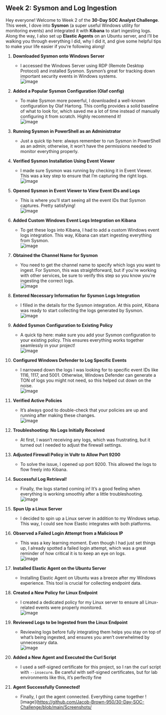 ## Week 2: Sysmon and Log Ingestion

Hey everyone! Welcome to Week 2 of the **30-Day SOC Analyst Challenge**. This week, I dove into **Sysmon** (a super useful Windows utility for monitoring events) and integrated it with **Kibana** to start ingesting logs. Along the way, I also set up **Elastic Agents** on an Ubuntu server, and I’ll be walking you through everything I did, why I did it, and give some helpful tips to make your life easier if you’re following along!

1. **Downloaded Sysmon onto Windows Server**  
   - I accessed the Windows Server using RDP (Remote Desktop Protocol) and installed Sysmon. Sysmon’s great for tracking down important security events in Windows systems.  
   ![image](https://github.com/Jacob-Brown-950/30-Day-SOC-Challenge/blob/main/Screenshots/Step%2022%20Downloaded%20Sysmon%20via%20RDP%20Connection.PNG)

2. **Added a Popular Sysmon Configuration (Olaf config)**  
   - To make Sysmon more powerful, I downloaded a well-known configuration by Olaf Hartong. This config provides a solid baseline of what to look for, which saved me a lot of time instead of manually configuring it from scratch. Highly recommend it!  
   ![image](https://github.com/Jacob-Brown-950/30-Day-SOC-Challenge/blob/main/Screenshots/Step%2023%20Popular%20config%20for%20sysmon%2C%20download%20this%20file%20to%20the%20sysmon%20folder!.PNG)

3. **Running Sysmon in PowerShell as an Administrator**  
   - Just a quick tip here: always remember to run Sysmon in PowerShell as an admin; otherwise, it won’t have the permissions needed to monitor everything properly.

4. **Verified Sysmon Installation Using Event Viewer**  
   - I made sure Sysmon was running by checking it in Event Viewer. This was a key step to ensure that I’m capturing the right logs.  
   ![image](https://github.com/Jacob-Brown-950/30-Day-SOC-Challenge/blob/main/Screenshots/Step%2024%20Successful%20Sysmon%20and%20install%20and%20seeing%20it%20in%20real%20time%20become%20a%20process.PNG)

5. **Opened Sysmon in Event Viewer to View Event IDs and Logs**  
   - This is where you’ll start seeing all the event IDs that Sysmon captures. Pretty satisfying!  
   ![image](https://github.com/Jacob-Brown-950/30-Day-SOC-Challenge/blob/main/Screenshots/Step%2025%20Just%20seeing%20the%20event%20IDs%20being%20generated%20by%20sysmon.PNG)

6. **Added Custom Windows Event Logs Integration on Kibana**  
   - To get these logs into Kibana, I had to add a custom Windows event logs integration. This way, Kibana can start ingesting everything from Sysmon.  
   ![image](https://github.com/Jacob-Brown-950/30-Day-SOC-Challenge/blob/main/Screenshots/Step%2025%20On%20kibana%2C%20go%20add%20the%20custom%20windows%20event%20logs%20integrations%20so%20we%20can%20ingest%20sysmon.PNG)

7. **Obtained the Channel Name for Sysmon**  
   - You need to get the channel name to specify which logs you want to ingest. For Sysmon, this was straightforward, but if you're working with other services, be sure to verify this step so you know you're ingesting the correct logs.  
   ![image](https://github.com/Jacob-Brown-950/30-Day-SOC-Challenge/blob/main/Screenshots/Step%2026%20Get%20your%20channel%20name%20so%20you%20can%20fill%20in%20info%20when%20adding%20custom%20windows%20event%20logs.PNG)

8. **Entered Necessary Information for Sysmon Logs Integration**  
   - I filled in the details for the Sysmon integration. At this point, Kibana was ready to start collecting the logs generated by Sysmon.  
   ![image](https://github.com/Jacob-Brown-950/30-Day-SOC-Challenge/blob/main/Screenshots/Step%2027%20Enter%20info%20for%20sysmon%20event%20log%20integration.PNG)

9. **Added Sysmon Configuration to Existing Policy**  
   - A quick tip here: make sure you add your Sysmon configuration to your existing policy. This ensures everything works together seamlessly in your project!  
   ![image](https://github.com/Jacob-Brown-950/30-Day-SOC-Challenge/blob/main/Screenshots/Step%2028%20add%20to%20your%20existing%20policy%20for%20the%20project.PNG)

10. **Configured Windows Defender to Log Specific Events**  
    - I narrowed down the logs I was looking for to specific event IDs like 1116, 1117, and 5001. Otherwise, Windows Defender can generate a TON of logs you might not need, so this helped cut down on the noise.  
    ![image](https://github.com/Jacob-Brown-950/30-Day-SOC-Challenge/blob/main/Screenshots/Step%2029%20same%20process%20as%20sysmon%20for%20defender%2C%20but%20add%20specific%20event%20IDs%20you%20find%20important%20on%20the%20documentation.PNG)

11. **Verified Active Policies**  
    - It’s always good to double-check that your policies are up and running after making these changes.  
    ![image](https://github.com/Jacob-Brown-950/30-Day-SOC-Challenge/blob/main/Screenshots/Step%2030%20Verify%20policies%20are%20now%20up%20and%20running.PNG)

12. **Troubleshooting: No Logs Initially Received**  
    - At first, I wasn’t receiving any logs, which was frustrating, but it turned out I needed to adjust the firewall settings.

13. **Adjusted Firewall Policy in Vultr to Allow Port 9200**  
    - To solve the issue, I opened up port 9200. This allowed the logs to flow freely into Kibana.

14. **Successful Log Retrieval!**  
    - Finally, the logs started coming in! It’s a good feeling when everything is working smoothly after a little troubleshooting.  
    ![image](https://github.com/Jacob-Brown-950/30-Day-SOC-Challenge/blob/main/Screenshots/Step%2031%20We%20got%20logs!.PNG)

15. **Spun Up a Linux Server**  
    - I decided to spin up a Linux server in addition to my Windows setup. This way, I could see how Elastic integrates with both platforms.

16. **Observed a Failed Login Attempt from a Malicious IP**  
    - This was a key learning moment. Even though I had just set things up, I already spotted a failed login attempt, which was a great reminder of how critical it is to keep an eye on logs.  
    ![image](https://github.com/Jacob-Brown-950/30-Day-SOC-Challenge/blob/main/Screenshots/Step%2032%20looking%20at%20failed%20logon%20attempts%20already.PNG)

17. **Installed Elastic Agent on the Ubuntu Server**  
    - Installing Elastic Agent on Ubuntu was a breeze after my Windows experience. This tool is crucial for collecting endpoint data.

18. **Created a New Policy for Linux Endpoint**  
    - I created a dedicated policy for my Linux server to ensure all Linux-related events were properly monitored.  
    ![image](https://github.com/Jacob-Brown-950/30-Day-SOC-Challenge/blob/main/Screenshots/Step%2033%20We%20are%20going%20to%20create%20a%20new%20agent%20policy.PNG)

19. **Reviewed Logs to be Ingested from the Linux Endpoint**  
    - Reviewing logs before fully integrating them helps you stay on top of what’s being ingested, and ensures you aren’t overwhelmed by unnecessary data.  
    ![image](https://github.com/Jacob-Brown-950/30-Day-SOC-Challenge/blob/main/Screenshots/Step%2034%20We%20can%20see%20here%20what%20logs%20we%20are%20ingesting%20for%20linux%20endpoints.PNG)

20. **Added a New Agent and Executed the Curl Script**  
    - I used a self-signed certificate for this project, so I ran the curl script with `--insecure`. Be careful with self-signed certificates, but for lab environments like this, it’s perfectly fine

21. **Agent Successfully Connected!**  
    - Finally, I got the agent connected. Everything came together 
    ![image](https://github.com/Jacob-Brown-950/30-Day-SOC-Challenge/blob/main/Screenshots/
